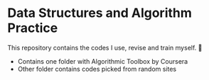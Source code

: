 # Data Structures and Algorithm Practice
This repository contains the codes I use, revise and train myself. 🤯

- Contains one folder with Algorithmic Toolbox by Coursera
- Other folder contains codes picked from random sites